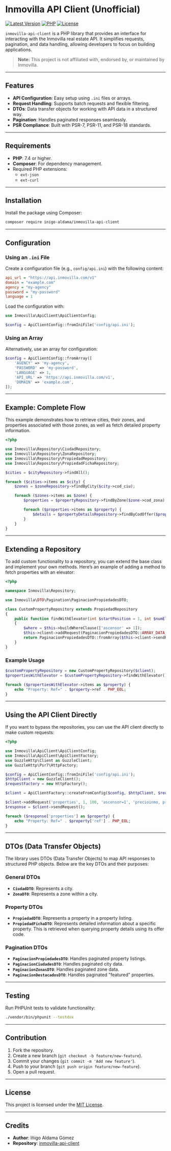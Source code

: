 
# Inmovilla API Client (Unofficial)

[![Latest Version](https://img.shields.io/badge/version-1.0.0-blue)]()
[![PHP](https://img.shields.io/badge/php-%5E7.4%20%7C%7C%20%5E8.0-blue)]()
[![License](https://img.shields.io/badge/license-MIT-green)](LICENSE)

`inmovilla-api-client` is a PHP library that provides an interface for interacting with the Inmovilla real estate API. It simplifies requests, pagination, and data handling, allowing developers to focus on building applications.

> **Note:** This project is not affiliated with, endorsed by, or maintained by Inmovilla.

---

## Features

- **API Configuration**: Easy setup using `.ini` files or arrays.
- **Request Handling**: Supports batch requests and flexible filtering.
- **DTOs**: Data transfer objects for working with API data in a structured way.
- **Pagination**: Handles paginated responses seamlessly.
- **PSR Compliance**: Built with PSR-7, PSR-11, and PSR-18 standards.

---

## Requirements

- **PHP**: 7.4 or higher.
- **Composer**: For dependency management.
- Required PHP extensions:
    - `ext-json`
    - `ext-curl`

---

## Installation

Install the package using Composer:
```bash
composer require inigo-aldama/inmovilla-api-client
```

---

## Configuration

### Using an `.ini` File
Create a configuration file (e.g., `config/api.ini`) with the following content:
```ini
api_url = "https://api.inmovilla.com/v1"
domain = "example.com"
agency = "my-agency"
password = "my-password"
language = 1
```

Load the configuration with:
```php
use Inmovilla\ApiClient\ApiClientConfig;

$config = ApiClientConfig::fromIniFile('config/api.ini');
```

### Using an Array
Alternatively, use an array for configuration:
```php
$config = ApiClientConfig::fromArray([
    'AGENCY' => 'my-agency',
    'PASSWORD' => 'my-password',
    'LANGUAGE' => 1,
    'API_URL' => 'https://api.inmovilla.com/v1',
    'DOMAIN' => 'example.com',
]);
```

---

## Example: Complete Flow

This example demonstrates how to retrieve cities, their zones, and properties associated with those zones, as well as fetch detailed property information.

```php
<?php

use Inmovilla\Repository\CiudadRepository;
use Inmovilla\Repository\ZonaRepository;
use Inmovilla\Repository\PropiedadRepository;
use Inmovilla\Repository\PropiedadFichaRepository;

$cities = $cityRepository->findAll();

foreach ($cities->items as $city) {
    $zones = $zoneRepository->findByCity($city->cod_ciu);

    foreach ($zones->items as $zone) {
        $properties = $propertyRepository->findByZone($zone->cod_zona);

        foreach ($properties->items as $property) {
            $details = $propertyDetailsRepository->findByCodOffer($property->cod_ofer);
        }
    }
}
```

---

## Extending a Repository

To add custom functionality to a repository, you can extend the base class and implement your own methods. Here’s an example of adding a method to fetch properties with an elevator:

```php
<?php

namespace Inmovilla\Repository;

use Inmovilla\DTO\Pagination\PaginacionPropiedadesDTO;

class CustomPropertyRepository extends PropiedadRepository
{
    public function findWithElevator(int $startPosition = 1, int $numElements = 100, string $order = 'precioinmo, precioalq'): PaginacionPropiedadesDTO
    {
        $where = $this->buildWhereClause(['ascensor' => 1]);
        $this->client->addRequest(PaginacionPropiedadesDTO::ARRAY_DATA_KEY, $startPosition, $numElements, $where, $order);
        return PaginacionPropiedadesDTO::fromArray($this->client->sendRequest());
    }
}
```

### Example Usage
```php
$customPropertyRepository = new CustomPropertyRepository($client);
$propertiesWithElevator = $customPropertyRepository->findWithElevator();

foreach ($propertiesWithElevator->items as $property) {
    echo "Property: Ref=" . $property->ref . PHP_EOL;
}
```

---

## Using the API Client Directly

If you want to bypass the repositories, you can use the API client directly to make custom requests:

```php
<?php

use Inmovilla\ApiClient\ApiClientConfig;
use Inmovilla\ApiClient\ApiClientFactory;
use GuzzleHttp\Client as GuzzleClient;
use GuzzleHttp\Psr7\HttpFactory;

$config = ApiClientConfig::fromIniFile('config/api.ini');
$httpClient = new GuzzleClient();
$requestFactory = new HttpFactory();

$client = ApiClientFactory::createFromConfig($config, $httpClient, $requestFactory);

$client->addRequest('properties', 1, 100, 'ascensor=1', 'precioinmo, precioalq');
$response = $client->sendRequest();

foreach ($response['properties'] as $property) {
    echo "Property: Ref=" . $property['ref'] . PHP_EOL;
}
```

---

## DTOs (Data Transfer Objects)

The library uses DTOs (Data Transfer Objects) to map API responses to structured PHP objects. Below are the key DTOs and their purposes:

### General DTOs

- **`CiudadDTO`**: Represents a city.
- **`ZonaDTO`**: Represents a zone within a city.

### Property DTOs

- **`PropiedadDTO`**: Represents a property in a property listing.
- **`PropiedadFichaDTO`**: Represents detailed information about a specific property. This is retrieved when querying property details using its offer code.

### Pagination DTOs

- **`PaginacionPropiedadesDTO`**: Handles paginated property listings.
- **`PaginacionCiudadesDTO`**: Handles paginated city data.
- **`PaginacionZonasDTO`**: Handles paginated zone data.
- **`PaginacionDestacadosDTO`**: Handles paginated "featured" properties.

---

## Testing

Run PHPUnit tests to validate functionality:
```bash
./vendor/bin/phpunit --testdox
```

---

## Contribution

1. Fork the repository.
2. Create a new branch (`git checkout -b feature/new-feature`).
3. Commit your changes (`git commit -m 'Add new feature'`).
4. Push to your branch (`git push origin feature/new-feature`).
5. Open a pull request.

---

## License

This project is licensed under the [MIT License](LICENSE).

---

## Credits

- **Author**: Iñigo Aldama Gómez
- **Repository**: [inmovilla-api-client](https://github.com/inigo-aldama/inmovilla-api-client)
